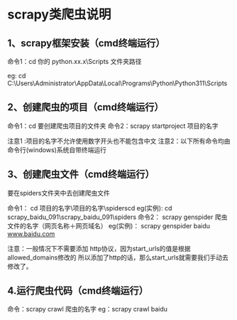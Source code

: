 # scrapy类爬虫说明

## 1、scrapy框架安装（cmd终端运行）

命令1：cd  你的 python.xx.x\Scripts 文件夹路径

eg:  cd C:\Users\Administrator\AppData\Local\Programs\Python\Python311\Scripts

## 2、创建爬虫的项目（cmd终端运行）

命令1：cd 要创建爬虫项目的文件夹
命令2：scrapy startproject 项目的名字

注意1 :项目的名字不允许使用数字开头也不能包含中文
注意2：以下所有命令均由命令行(windows)系统自带终端运行

## 3、创建爬虫文件（cmd终端运行）

要在spiders文件夹中去创建爬虫文件

命令1：
cd 项目的名字\项目的名字\spiderscd
eg(实例):
cd   scrapy_baidu_091\scrapy_baidu_091\spiders
命令2：
scrapy genspider 爬虫文件的名字（网页名称＋网页域名）
eg(实例)：
scrapy genspider baidu www.baidu.com

注意：一般情况下不需要添加 http协议，因为start_urls的值是根据allowed_domains修改的 所以添加了http的话，那么start_urls就需要我们手动去修改了。

## 4.运行爬虫代码（cmd终端运行）

命令：scrapy crawl 爬虫的名字
eg：scrapy crawl baidu

